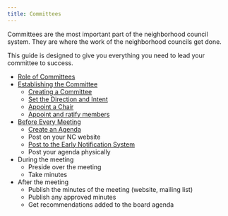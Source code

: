 ```yaml
---
title: Committees
---
```


Committees are the most important part of the neighborhood council system. They are where the work of the neighborhood councils get done.

This guide is designed to give you everything you need to lead your committee to success.

- [Role of Committees](role)
- [Establishing the Committee](establish)
  - [Creating a Committee](create)
  - [Set the Direction and Intent](directives)
  - [Appoint a Chair](appoint-chair)
  - [Appoint and ratify members](add-members)
- [Before Every Meeting](before-meetings)
  - [Create an Agenda](create-agenda)
  - Post on your NC website
  - [Post to the Early Notification System](early-notification-system)
  - Post your agenda physically
- During the meeting
  - Preside over the meeting
  - Take minutes
- After the meeting
  - Publish the minutes of the meeting (website, mailing list)
  - Publish any approved minutes
  - Get recommendations added to the board agenda

